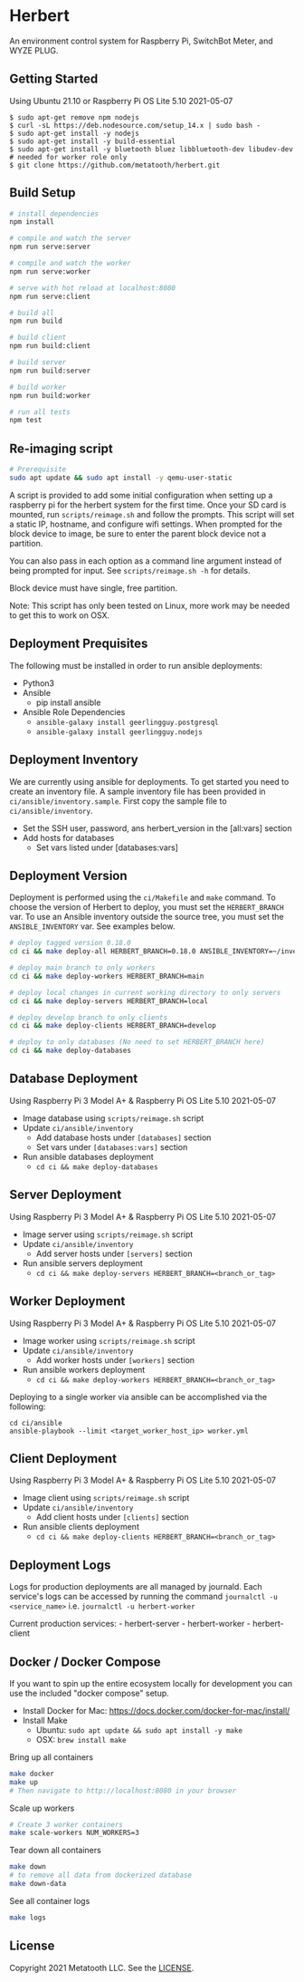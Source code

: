 # Herbert

An environment control system for Raspberry Pi, SwitchBot Meter, and WYZE PLUG.

## Getting Started

Using Ubuntu 21.10 or Raspberry Pi OS Lite 5.10 2021-05-07

```
$ sudo apt-get remove npm nodejs
$ curl -sL https://deb.nodesource.com/setup_14.x | sudo bash -
$ sudo apt-get install -y nodejs
$ sudo apt-get install -y build-essential
$ sudo apt-get install -y bluetooth bluez libbluetooth-dev libudev-dev # needed for worker role only 
$ git clone https://github.com/metatooth/herbert.git
```

## Build Setup

``` bash
# install dependencies
npm install

# compile and watch the server
npm run serve:server

# compile and watch the worker
npm run serve:worker

# serve with hot reload at localhost:8080
npm run serve:client

# build all
npm run build

# build client
npm run build:client

# build server
npm run build:server

# build worker
npm run build:worker

# run all tests
npm test
```

## Re-imaging script

```bash
# Prerequisite
sudo apt update && sudo apt install -y qemu-user-static
```

A script is provided to add some initial configuration when setting up
a raspberry pi for the herbert system for the first time. Once your SD card
is mounted, run `scripts/reimage.sh` and follow the prompts. This script will
set a static IP, hostname, and configure wifi settings. When prompted for the
block device to image, be sure to enter the parent block device not a partition.

You can also pass in each option as a command line argument instead of being
prompted for input. See `scripts/reimage.sh -h` for details.

Block device must have single, free partition.

Note: This script has only been tested on Linux, more work may be needed to
get this to work on OSX.

## Deployment Prequisites

The following must be installed in order to run ansible deployments:

- Python3
- Ansible
    - pip install ansible
- Ansible Role Dependencies
    - `ansible-galaxy install geerlingguy.postgresql`
    - `ansible-galaxy install geerlingguy.nodejs`

## Deployment Inventory

We are currently using ansible for deployments. To get started you need to
create an inventory file. A sample inventory file has been provided in
`ci/ansible/inventory.sample`. First copy the sample file to
`ci/ansible/inventory`.

- Set the SSH user, password, ans herbert_version in the [all:vars] section
- Add hosts for databases
    - Set vars listed under [databases:vars]

## Deployment Version

Deployment is performed using the `ci/Makefile` and `make` command. To choose
the version of Herbert to deploy, you must set the `HERBERT_BRANCH` var. To
use an Ansible inventory outside the source tree, you must set the
`ANSIBLE_INVENTORY` var. See examples below.

```bash
# deploy tagged version 0.18.0
cd ci && make deploy-all HERBERT_BRANCH=0.18.0 ANSIBLE_INVENTORY=~/inventory

# deploy main branch to only workers
cd ci && make deploy-workers HERBERT_BRANCH=main

# deploy local changes in current working directory to only servers
cd ci && make deploy-servers HERBERT_BRANCH=local

# deploy develop branch to only clients
cd ci && make deploy-clients HERBERT_BRANCH=develop

# deploy to only databases (No need to set HERBERT_BRANCH here)
cd ci && make deploy-databases
```

## Database Deployment

Using Raspberry Pi 3 Model A+ & Raspberry Pi OS Lite 5.10 2021-05-07

- Image database using `scripts/reimage.sh` script
- Update `ci/ansible/inventory`
    - Add database hosts under `[databases]` section
    - Set vars under `[databases:vars]` section
- Run ansible databases deployment
    - `cd ci && make deploy-databases`

## Server Deployment

Using Raspberry Pi 3 Model A+ & Raspberry Pi OS Lite 5.10 2021-05-07

- Image server using `scripts/reimage.sh` script
- Update `ci/ansible/inventory`
    - Add server hosts under `[servers]` section
- Run ansible servers deployment
    - `cd ci && make deploy-servers HERBERT_BRANCH=<branch_or_tag>`

## Worker Deployment

Using Raspberry Pi 3 Model A+ & Raspberry Pi OS Lite 5.10 2021-05-07

- Image worker using `scripts/reimage.sh` script
- Update `ci/ansible/inventory`
    - Add worker hosts under `[workers]` section
- Run ansible workers deployment
    - `cd ci && make deploy-workers HERBERT_BRANCH=<branch_or_tag>`

Deploying to a single worker via ansible can be accomplished via the following:

```
cd ci/ansible
ansible-playbook --limit <target_worker_host_ip> worker.yml
```

## Client Deployment

Using Raspberry Pi 3 Model A+ & Raspberry Pi OS Lite 5.10 2021-05-07

- Image client using `scripts/reimage.sh` script
- Update `ci/ansible/inventory`
    - Add client hosts under `[clients]` section
- Run ansible clients deployment
    - `cd ci && make deploy-clients HERBERT_BRANCH=<branch_or_tag>`

## Deployment Logs
Logs for production deployments are all managed by journald. Each service's
logs can be accessed by running the command `journalctl -u <service_name>`
i.e. `journalctl -u herbert-worker`

Current production services:
    - herbert-server
    - herbert-worker
    - herbert-client

## Docker / Docker Compose

If you want to spin up the entire ecosystem locally for development you can
use the included "docker compose" setup.

- Install Docker for Mac: https://docs.docker.com/docker-for-mac/install/
- Install Make
    - Ubuntu: `sudo apt update && sudo apt install -y make`
    - OSX: `brew install make`

Bring up all containers

```bash
make docker
make up
# Then navigate to http://localhost:8080 in your browser
```

Scale up workers

```bash
# Create 3 worker containers
make scale-workers NUM_WORKERS=3
```

Tear down all containers

```bash
make down
# to remove all data from dockerized database
make down-data
```

See all container logs

```bash
make logs
```

## License

Copyright 2021 Metatooth LLC. See the [LICENSE](LICENSE).
